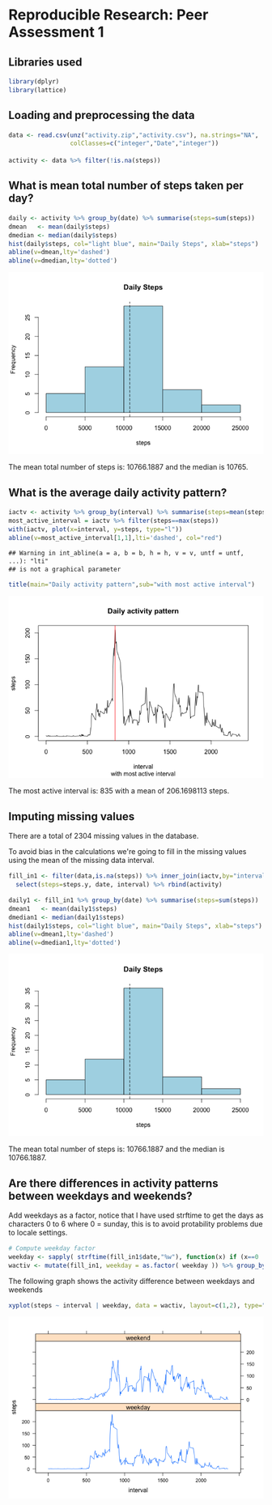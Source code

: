 # Reproducible Research: Peer Assessment 1

## Libraries used

```r
library(dplyr)
library(lattice)
```

## Loading and preprocessing the data


```r
data <- read.csv(unz("activity.zip","activity.csv"), na.strings="NA",
                 colClasses=c("integer","Date","integer"))

activity <- data %>% filter(!is.na(steps))
```

## What is mean total number of steps taken per day?


```r
daily <- activity %>% group_by(date) %>% summarise(steps=sum(steps))
dmean   <- mean(daily$steps)
dmedian <- median(daily$steps)
hist(daily$steps, col="light blue", main="Daily Steps", xlab="steps")
abline(v=dmean,lty='dashed')
abline(v=dmedian,lty='dotted')
```

![](PA1_template_files/figure-html/unnamed-chunk-3-1.png) 

The mean total number of steps is: 10766.1887 and the median is 10765.

## What is the average daily activity pattern?


```r
iactv <- activity %>% group_by(interval) %>% summarise(steps=mean(steps))
most_active_interval = iactv %>% filter(steps==max(steps))
with(iactv, plot(x=interval, y=steps, type="l"))
abline(v=most_active_interval[1,1],lti='dashed', col="red")
```

```
## Warning in int_abline(a = a, b = b, h = h, v = v, untf = untf, ...): "lti"
## is not a graphical parameter
```

```r
title(main="Daily activity pattern",sub="with most active interval")
```

![](PA1_template_files/figure-html/unnamed-chunk-4-1.png) 

The most active interval is: 835 with a mean of 206.1698113 steps.

## Imputing missing values

There are a total of 2304 missing values in the database.

To avoid bias in the calculations we're going to fill in the missing values using the mean of the missing data interval.


```r
fill_in1 <- filter(data,is.na(steps)) %>% inner_join(iactv,by="interval") %>%
  select(steps=steps.y, date, interval) %>% rbind(activity)
```


```r
daily1 <- fill_in1 %>% group_by(date) %>% summarise(steps=sum(steps))
dmean1   <- mean(daily1$steps)
dmedian1 <- median(daily1$steps)
hist(daily1$steps, col="light blue", main="Daily Steps", xlab="steps")
abline(v=dmean1,lty='dashed')
abline(v=dmedian1,lty='dotted')
```

![](PA1_template_files/figure-html/unnamed-chunk-6-1.png) 

The mean total number of steps is: 10766.1887 and the median is 10766.1887.

## Are there differences in activity patterns between weekdays and weekends?

Add weekdays as a factor, notice that I have used strftime to get the days as characters 0 to 6
where 0 = sunday, this is to avoid protability problems due to locale settings.


```r
# Compute weekday factor
weekday <- sapply( strftime(fill_in1$date,"%w"), function(x) if (x==0 | x == 6) {"weekend"} else {"weekday"} )
wactiv <- mutate(fill_in1, weekday = as.factor( weekday )) %>% group_by(weekday,interval) %>% summarise(steps=mean(steps))
```

The following graph shows the activity difference between weekdays and weekends


```r
xyplot(steps ~ interval | weekday, data = wactiv, layout=c(1,2), type="l")
```

![](PA1_template_files/figure-html/unnamed-chunk-8-1.png) 

